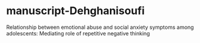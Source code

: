 # manuscript-Dehghanisoufi
Relationship between emotional abuse and social anxiety symptoms among adolescents: Mediating role of repetitive negative thinking
